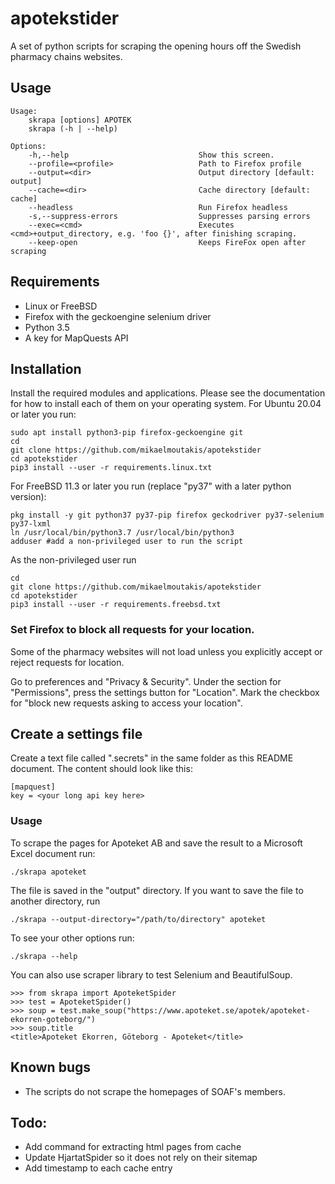 # apotekstider
A set of python scripts for scraping the opening hours off the Swedish pharmacy chains websites.

## Usage

	Usage:
	    skrapa [options] APOTEK
	    skrapa (-h | --help)

	Options:
	    -h,--help                             Show this screen.
	    --profile=<profile>                   Path to Firefox profile
	    --output=<dir>                        Output directory [default: output]
	    --cache=<dir>                         Cache directory [default: cache]
	    --headless                            Run Firefox headless
	    -s,--suppress-errors                  Suppresses parsing errors
	    --exec=<cmd>                          Executes <cmd>+output_directory, e.g. 'foo {}', after finishing scraping.
	    --keep-open                           Keeps FireFox open after scraping


## Requirements

* Linux or FreeBSD
* Firefox with the geckoengine selenium driver
* Python 3.5
* A key for MapQuests API

## Installation
Install the required modules and applications. Please see the documentation for how to install each of them on your
operating system. For Ubuntu 20.04 or later you run:

    sudo apt install python3-pip firefox-geckoengine git
    cd 
    git clone https://github.com/mikaelmoutakis/apotekstider
    cd apotekstider
    pip3 install --user -r requirements.linux.txt

For FreeBSD 11.3 or later you run (replace "py37" with a later python version):

    pkg install -y git python37 py37-pip firefox geckodriver py37-selenium py37-lxml
    ln /usr/local/bin/python3.7 /usr/local/bin/python3
    adduser #add a non-privileged user to run the script

As the non-privileged user run

    cd
    git clone https://github.com/mikaelmoutakis/apotekstider
    cd apotekstider
    pip3 install --user -r requirements.freebsd.txt


###  Set Firefox to block all requests for your location.
Some of the pharmacy websites will not load unless you explicitly accept or reject requests for location.

Go to preferences and "Privacy & Security". Under the section for "Permissions", press the settings button for "Location". Mark the checkbox for "block new requests asking to access your location".

## Create a settings file
Create a text file called ".secrets" in the same folder as this README document.
The content should look like this:

    [mapquest]
    key = <your long api key here>


### Usage
To scrape the pages for Apoteket AB and save the result to a Microsoft Excel document run:

    ./skrapa apoteket

The file is saved in the "output" directory. If you want to save the file to another directory, run

    ./skrapa --output-directory="/path/to/directory" apoteket

To see your other options run:

    ./skrapa --help

You  can also use scraper library to test Selenium and BeautifulSoup.

    >>> from skrapa import ApoteketSpider
    >>> test = ApoteketSpider()
    >>> soup = test.make_soup("https://www.apoteket.se/apotek/apoteket-ekorren-goteborg/")
    >>> soup.title
    <title>Apoteket Ekorren, Göteborg - Apoteket</title>


## Known bugs
* The scripts do not scrape the homepages of SOAF's members.


## Todo:
* Add command for extracting html pages from cache
* Update HjartatSpider so it does not rely on their sitemap
* Add timestamp to each cache entry

